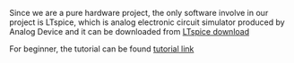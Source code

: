 Since we are a pure hardware project, the only software involve in our project is LTspice, which is analog electronic circuit simulator produced by Analog Device and it can be downloaded from [LTspice download](https://www.analog.com/en/design-center/design-tools-and-calculators/ltspice-simulator.html)

For beginner, the tutorial can be found [tutorial link](https://www.analog.com/en/education/education-library/videos/video-series/ltspice-getting-started-tutorial.html)
